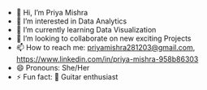 - 👋 Hi, I’m Priya Mishra
- 👀 I’m interested in Data Analytics
- 🌱 I’m currently learning Data Visualization
- 💞️ I’m looking to collaborate on new exciting Projects
- 📫 How to reach me: priyamishra281203@gmail.com, https://www.linkedin.com/in/priya-mishra-958b86303
- 😄 Pronouns: She/Her
- ⚡ Fun fact: 🎸 Guitar enthusiast

<!---
PriyaMishra28/PriyaMishra28 is a ✨ special ✨ repository because its `README.md` (this file) appears on your GitHub profile.
You can click the Preview link to take a look at your changes.
--->
